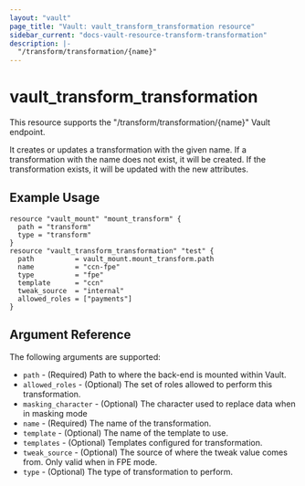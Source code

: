 ```yaml
---
layout: "vault"
page_title: "Vault: vault_transform_transformation resource"
sidebar_current: "docs-vault-resource-transform-transformation"
description: |-
  "/transform/transformation/{name}"
---
```


# vault\_transform\_transformation

This resource supports the "/transform/transformation/{name}" Vault endpoint.

It creates or updates a transformation with the given name. If a transformation with the name does not exist,
it will be created. If the transformation exists, it will be updated with the new attributes.

## Example Usage

```hcl
resource "vault_mount" "mount_transform" {
  path = "transform"
  type = "transform"
}
resource "vault_transform_transformation" "test" {
  path          = vault_mount.mount_transform.path
  name          = "ccn-fpe"
  type          = "fpe"
  template      = "ccn"
  tweak_source  = "internal"
  allowed_roles = ["payments"]
}
```

## Argument Reference

The following arguments are supported:

* `path` - (Required) Path to where the back-end is mounted within Vault.
* `allowed_roles` - (Optional) The set of roles allowed to perform this transformation.
* `masking_character` - (Optional) The character used to replace data when in masking mode
* `name` - (Required) The name of the transformation.
* `template` - (Optional) The name of the template to use.
* `templates` - (Optional) Templates configured for transformation.
* `tweak_source` - (Optional) The source of where the tweak value comes from. Only valid when in FPE mode.
* `type` - (Optional) The type of transformation to perform.
